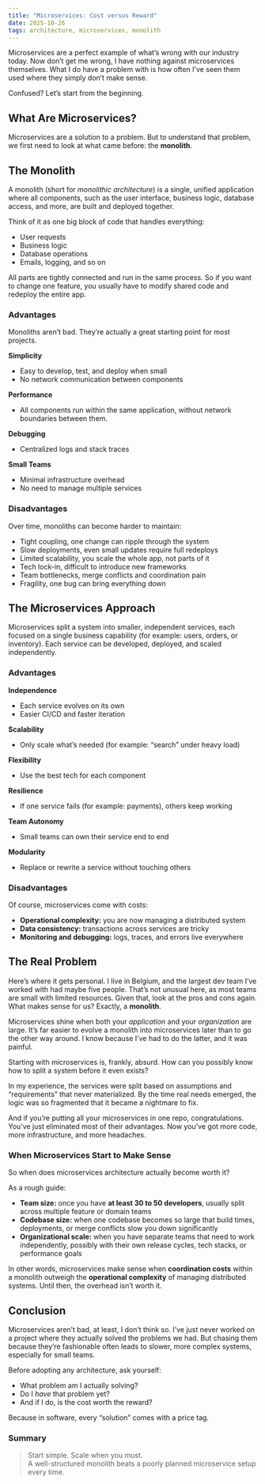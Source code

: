 ```yaml
---
title: "Microservices: Cost versus Reward"
date: 2025-10-26
tags: architecture, microservices, monolith
---
```

Microservices are a perfect example of what’s wrong with our industry today. Now don’t get me wrong, I have nothing against microservices themselves. What I do have a problem with is how often I’ve seen them used where they simply don’t make sense.

Confused? Let’s start from the beginning.


## What Are Microservices?

Microservices are a solution to a problem. But to understand that problem, we first need to look at what came before: the **monolith**.


## The Monolith

A monolith (short for *monolithic architecture*) is a single, unified application where all components, such as the user interface, business logic, database access, and more, are built and deployed together.

Think of it as one big block of code that handles everything:

- User requests  
- Business logic  
- Database operations  
- Emails, logging, and so on  

All parts are tightly connected and run in the same process. So if you want to change one feature, you usually have to modify shared code and redeploy the entire app.

### Advantages

Monoliths aren’t bad. They’re actually a great starting point for most projects.

**Simplicity**
- Easy to develop, test, and deploy when small  
- No network communication between components  

**Performance**
- All components run within the same application, without network boundaries between them.  

**Debugging**
- Centralized logs and stack traces  

**Small Teams**
- Minimal infrastructure overhead  
- No need to manage multiple services  

### Disadvantages

Over time, monoliths can become harder to maintain:

- Tight coupling, one change can ripple through the system  
- Slow deployments, even small updates require full redeploys  
- Limited scalability, you scale the whole app, not parts of it  
- Tech lock-in, difficult to introduce new frameworks  
- Team bottlenecks, merge conflicts and coordination pain  
- Fragility, one bug can bring everything down  


## The Microservices Approach

Microservices split a system into smaller, independent services, each focused on a single business capability (for example: users, orders, or inventory). Each service can be developed, deployed, and scaled independently.

### Advantages

**Independence**
- Each service evolves on its own  
- Easier CI/CD and faster iteration  

**Scalability**
- Only scale what’s needed (for example: “search” under heavy load)  

**Flexibility**
- Use the best tech for each component  

**Resilience**
- If one service fails (for example: payments), others keep working  

**Team Autonomy**
- Small teams can own their service end to end  

**Modularity**
- Replace or rewrite a service without touching others  

### Disadvantages

Of course, microservices come with costs:

- **Operational complexity:** you are now managing a distributed system  
- **Data consistency:** transactions across services are tricky  
- **Monitoring and debugging:** logs, traces, and errors live everywhere  


## The Real Problem

Here’s where it gets personal. I live in Belgium, and the largest dev team I’ve worked with had maybe five people. That’s not unusual here, as most teams are small with limited resources. Given that, look at the pros and cons again.  
What makes sense for us? Exactly, a **monolith**.

Microservices shine when both your *application* and your *organization* are large. It’s far easier to evolve a monolith into microservices later than to go the other way around. I know because I’ve had to do the latter, and it was painful.

Starting with microservices is, frankly, absurd. How can you possibly know how to split a system before it even exists?

In my experience, the services were split based on assumptions and “requirements” that never materialized. By the time real needs emerged, the logic was so fragmented that it became a nightmare to fix.

And if you’re putting all your microservices in one repo, congratulations. You’ve just eliminated most of their advantages. Now you’ve got more code, more infrastructure, and more headaches.


### When Microservices Start to Make Sense

So when does microservices architecture actually become worth it?

As a rough guide:
- **Team size:** once you have **at least 30 to 50 developers**, usually split across multiple feature or domain teams  
- **Codebase size:** when one codebase becomes so large that build times, deployments, or merge conflicts slow you down significantly  
- **Organizational scale:** when you have separate teams that need to work independently, possibly with their own release cycles, tech stacks, or performance goals  

In other words, microservices make sense when **coordination costs** within a monolith outweigh the **operational complexity** of managing distributed systems. Until then, the overhead isn’t worth it.


## Conclusion

Microservices aren’t bad, at least, I don’t think so. I’ve just never worked on a project where they actually solved the problems we had. But chasing them because they’re fashionable often leads to slower, more complex systems, especially for small teams.

Before adopting any architecture, ask yourself:
- What problem am I actually solving?  
- Do I *have* that problem yet?  
- And if I do, is the cost worth the reward?

Because in software, every “solution” comes with a price tag.


### Summary

> Start simple. Scale when you must.  
> A well-structured monolith beats a poorly planned microservice setup every time.
